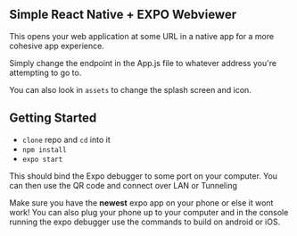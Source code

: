 ## Simple React Native + EXPO Webviewer

This opens your web application at some URL in a native app for a more cohesive app experience.

Simply change the endpoint in the App.js file to whatever address you're attempting to go to.

You can also look in `assets` to change the splash screen and icon.

## Getting Started
- `clone` repo and `cd` into it
- `npm install`
- `expo start`

This should bind the Expo debugger to some port on your computer. You can then use the QR code and connect over LAN or Tunneling

Make sure you have the **newest** expo app on your phone or else it wont work! You can also plug your phone up to your computer and
in the console running the expo debugger use the commands to build on android or iOS.
